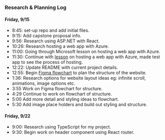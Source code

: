 ### Research & Planning Log
#### Friday, 9/15
* 8:45: set-up repo and add initial files. 
* 9:15: Add capstone proposal info.
* 9:56: Research using ASP.NET with React. 
* 10:26: Research hosting a web app with Azure.
* 11:00: Going through Microsoft lesson on hosting a web app with Azure.
* 11:30: Continue with [lesson](https://learn.microsoft.com/en-us/training/modules/host-a-web-app-with-azure-app-service/) on hosting a web app with Azure, made test app to see the process of hosting.
* 12:22: Update README with current project details. 
* 12:55: Begin [Figma flowchart](https://www.figma.com/file/2uYqxlERZid1cyefwdClZ0/Website-Flowchart-%7C--VerdeEphemera?type=whiteboard&node-id=0%3A1&t=jq1YIveZCLogeXXr-1) to plan the structure of the website.
* 1:36: Research options for website layout ideas eg: infinite scroll, animations, image options etc. 
* 3:55 Work on Figma flowchart for structure. 
* 4:29 Continue to work on flowchart of structure.
* 5:00 Add more detail and styling ideas to flowchart.
* 5:30 Add image place holders and build out styling and structure. 

#### Friday, 9/22

* 9:00: Research using TypeScript for my project.
* 9:30: Begin work on header component using React router. 
